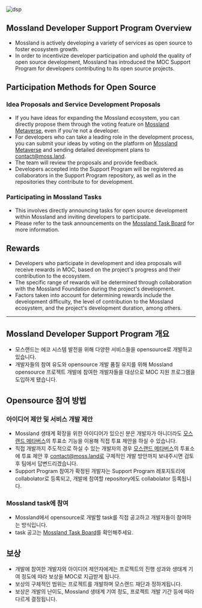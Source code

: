 ![dsp](https://github.com/mossland/MosslandDeveloperSupportProgram/assets/38033515/e84da5bb-ef11-434a-a1f5-6abc8c62d9a1)

## Mossland Developer Support Program Overview
  - Mossland is actively developing a variety of services as open source to foster ecosystem growth.
  - In order to incentivize developer participation and uphold the quality of open source development, Mossland has introduced the MOC Support Program for developers contributing to its open source projects.

## Participation Methods for Open Source
  ### Idea Proposals and Service Development Proposals
  - If you have ideas for expanding the Mossland ecosystem, you can directly propose them through the voting feature on [Mossland Metaverse](https://meta.moss.land), even if you're not a developer.
  - For developers who can take a leading role in the development process, you can submit your ideas by voting on the platform on [Mossland Metaverse](https://meta.moss.land) and sending detailed development plans to contact@moss.land.
  - The team will review the proposals and provide feedback.
  - Developers accepted into the Support Program will be registered as collaborators in the Support Program repository, as well as in the repositories they contribute to for development.
  ### Participating in Mossland Tasks
  - This involves directly announcing tasks for open source development within Mossland and inviting developers to participate.
  - Please refer to the task announcements on the [Mossland Task Board](https://github.com/users/mossland/projects/3) for more information.

## Rewards
  - Developers who participate in development and idea proposals will receive rewards in MOC, based on the project's progress and their contribution to the ecosystem.
  - The specific range of rewards will be determined through collaboration with the Mossland Foundation during the project's development.
  - Factors taken into account for determining rewards include the development difficulty, the level of contribution to the Mossland ecosystem, and the project's development duration, among others.

- - -

## Mossland Developer Support Program 개요
  - 모스랜드는 에코 시스템 발전을 위해 다양한 서비스들을 opensource로 개발하고 있습니다.
  - 개발자들의 참여 유도와 opensource 개발 품질 유지를 위해 Mossland opensource 프로젝트 개발에 참여한 개발자들을 대상으로 MOC 지원 프로그램을 도입하게 됐습니다.

## Opensource 참여 방법
  ### 아이디어 제안 및 서비스 개발 제안
  - Mossland 생태계 확장을 위한 아이디어가 있으신 분은 개발자가 아니더라도 [모스랜드 메타버스](https://meta.moss.land)의 투표소 기능을 이용해 직접 투표 제안을 하실 수 있습니다. 
  - 직접 개발까지 주도적으로 하실 수 있는 개발자의 경우 [모스랜드 메타버스](https://meta.moss.land)의 투표소에 투표 제안 후 contact@moss.land로 구체적인 개발 방안까지 보내주시면 검토후 팀에서 답변드리겠습니다.
  - Support Program 참여가 확정된 개발자는 Support Program 레포지토리에 collabolator로 등록되고, 개발에 참여할 repository에도 collabolator 등록됩니다.
  ### Mossland task에 참여
  - Mossland에서 opensource로 개발할 task를 직접 공고하고 개발자들이 참여하는 방식입니다.
  - task 공고는 [Mossland Task Board](https://github.com/users/mossland/projects/3)를 확인해주세요.

## 보상
- 개발에 참여한 개발자와 아이디어 제안자에게는 프로젝트의 진행 성과와 생태계 기여 정도에 따라 보상을 MOC로 지급받게 됩니다.
- 보상의 구체적인 범위는 프로젝트를 개발하며 모스랜드 재단과 정하게됩니다.
- 보상은 개발의 난이도, Mossland 생태계 기여 정도, 프로젝트 개발 기간 등에 따라 다르게 결정됩니다.
